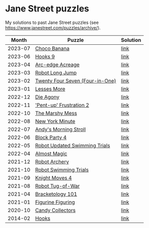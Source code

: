 # Jane Street puzzles

My solutions to past Jane Street puzzles (see https://www.janestreet.com/puzzles/archive/). 

Month | Puzzle | Solution
-|-|-
2023-07 | [Choco Banana](https://www.janestreet.com/puzzles/choco-banana-index/)                                     | [link](https://github.com/miguelbper/jane-street-puzzles/blob/main/2023-07-choco-banana.py)
2023-06 | [Hooks 9](https://www.janestreet.com/puzzles/hooks-9-index/)                                               | [link](https://github.com/miguelbper/jane-street-puzzles/blob/main/2023-06-hooks-9.py)
2023-04 | [Arc-edge Acreage](https://www.janestreet.com/puzzles/arc-edge-acreage-index/)                             | [link](https://github.com/miguelbper/jane-street-puzzles/blob/main/2023-04-arc-edge-acreage.py)
2023-03 | [Robot Long Jump](https://www.janestreet.com/puzzles/robot-long-jump-index/)                               | [link](https://github.com/miguelbper/jane-street-puzzles/blob/main/2023-03-robot-long-jump.py)
2023-02 | [Twenty Four Seven (Four-in-One)](https://www.janestreet.com/puzzles/twenty-four-seven-four-in-one-index/) | [link](https://github.com/miguelbper/jane-street-puzzles/blob/main/2023-02-twenty-four-seven-four-in-one.py)
2023-01 | [Lesses More](https://www.janestreet.com/puzzles/lesses-more-index/)                                       | [link](https://github.com/miguelbper/jane-street-puzzles/blob/main/2023-01-lesses-more.py)
2022-12 | [Die Agony](https://www.janestreet.com/puzzles/die-agony-index/)                                           | [link](https://github.com/miguelbper/jane-street-puzzles/blob/main/2022-12-die-agony.py)
2022-11 | ['Pent-up' Frustration 2](https://www.janestreet.com/puzzles/pent-up-frustration-2-index/)                 | [link](https://github.com/miguelbper/jane-street-puzzles/blob/main/2022-11-pent-up-frustration-2.py)
2022-10 | [The Marshy Mess](https://www.janestreet.com/puzzles/the-marshy-mess-index/)                               | [link](https://github.com/miguelbper/jane-street-puzzles/blob/main/2022-10-the-marshy-mess.py)
2022-08 | [New York Minute](https://www.janestreet.com/puzzles/new-york-minute-index/)                               | [link](https://github.com/miguelbper/jane-street-puzzles/blob/main/2022-08-new-york-minute.py)
2022-07 | [Andy's Morning Stroll](https://www.janestreet.com/puzzles/andys-morning-stroll-index/)                    | [link](https://github.com/miguelbper/jane-street-puzzles/blob/main/2022-07-andys-morning-stroll.py)
2022-06 | [Block Party 4](https://www.janestreet.com/puzzles/block-party-4-index/)                                   | [link](https://github.com/miguelbper/jane-street-puzzles/blob/main/2022-06-block-party-4.py)
2022-05 | [Robot Updated Swimming Trials](https://www.janestreet.com/puzzles/robot-updated-swimming-trials-index/)   | [link](https://github.com/miguelbper/jane-street-puzzles/blob/main/2022-05-robot-updated-swimming-trials.py)
2022-04 | [Almost Magic](https://www.janestreet.com/puzzles/almost-magic-index/)                                     | [link](https://github.com/miguelbper/jane-street-puzzles/blob/main/2022-04-almost-magic.py)
2021-12 | [Robot Archery](https://www.janestreet.com/puzzles/robot-archery-index/)                                   | [link](https://github.com/miguelbper/jane-street-puzzles/blob/main/2021-12-robot-archery.py)
2021-10 | [Robot Swimming Trials](https://www.janestreet.com/puzzles/robot-swimming-trials-index/)                   | [link](https://github.com/miguelbper/jane-street-puzzles/blob/main/2021-10-robot-swimming-trials.py)
2021-09 | [Knight Moves 4](https://www.janestreet.com/puzzles/knight-moves-4-index/)                                 | [link](https://github.com/miguelbper/jane-street-puzzles/blob/main/2021-09-knight-moves-4.py)
2021-08 | [Robot Tug-of-War](https://www.janestreet.com/puzzles/robot-tug-of-war-index/)                             | [link](https://github.com/miguelbper/jane-street-puzzles/blob/main/2021-08-robot-tug-of-war.py)
2021-04 | [Bracketology 101](https://www.janestreet.com/puzzles/bracketology-101-index/)                             | [link](https://github.com/miguelbper/jane-street-puzzles/blob/main/2021-04-bracketology-101.py)
2021-01 | [Figurine Figuring](https://www.janestreet.com/puzzles/figurine-figuring-index/)                           | [link](https://github.com/miguelbper/jane-street-puzzles/blob/main/2021-01-figurine-figuring.py)
2020-10 | [Candy Collectors](https://www.janestreet.com/puzzles/candy-collectors-index/)                             | [link](https://github.com/miguelbper/jane-street-puzzles/blob/main/2020-10-candy-collectors.py)
2014-02 | [Hooks](https://www.janestreet.com/puzzles/hooks-index/)                                                   | [link](https://github.com/miguelbper/jane-street-puzzles/blob/main/2014-02-hooks.py)